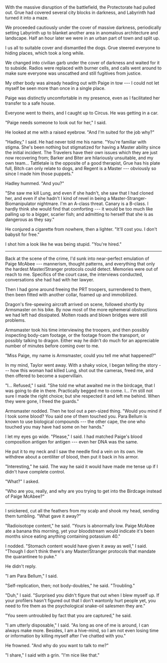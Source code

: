 With the massive disruption of the battlefield, the Protectorate had pulled out. Grue had covered
several city blocks in darkness, and Labyrinth had turned it into a maze.

We proceeded cautiously under the cover of massive darkness, periodically setting Labyrinth up
to blanket another area in anomalous architecture and landscape. Half an hour later we were in
an urban part of town and split up.

I us all to suitable cover and dismantled the dogs.
Grue steered everyone to hiding places, which took a long while.

We changed into civilian garb under the cover of darkness and waited for it to subside.
Radios were replaced with burner cells, and calls went around to make sure everyone was unscathed
and still fugitives from justice.

My other body was already heading out with Paige in
tow --- I could not let myself be seen more than once in a single place.

Paige was distinctly uncomfortable in my presence, even as I facilitated her transfer to a safe house.

Everyone went to theirs, and I caught up to Circus. He was getting in a car.

"Paige needs someone to look out for her," I said. 

He looked at me with a raised eyebrow. "And I'm suited for the job why?"

"Hadley," I said. He had never told me his name. "You're familiar with stigma. She's been nothing
but stigmatized for having a Master ability since the initial incident. The Travelers have their
own issues which they are just now recovering from; Barker and Biter are hilariously unsuitable,
and my own team... Tattletale is the opposite of a good therapist, Grue has his plate full, Bitch
can only relate to dogs, and Regent is a Master --- obviously so since I made him those puppets."

Hadley hummed. "And you?"

"She saw me kill Lung, and even if she hadn't, she saw that I had cloned her, and even if she
hadn't I kind of revel in being a Master-Stranger-Biomanipulator nightmare. I'm an A-class threat.
Canary is a B-class. I hardly think she would find that comforting --- it would be too much like palling
up to a bigger, scarier fish; and admitting to herself that she is as dangerous as they say."

He conjured a cigarette from nowhere, then a lighter. "It'll cost you. I don't babysit for free."

I shot him a look like he was being stupid. "You're hired."

----

Back at the scene of the crime, I'd sunk into near-perfect emulation of Paige McAbee --- mannerism,
thought patterns, and everything that only the hardest Master/Stranger protocols could detect.
Memories were out of reach to me. Specifics of the court case, the interviews conducted, conversations
she had had with her lawyer.

Then I had gone around freeing the PRT troopers, surrendered to them, then been fitted with
another collar, foamed up and immobilized.

Dragon's fire-spewing aircraft arrived on scene, followed shortly by Armsmaster on his bike. By now
most of the more ephemeral obstructions we had left had dissipated. Molten roads and blown bridges were
still problems.

Armsmaster took his time interviewing the troopers, and then possibly inspecting body-cam footage, or
the footage froom the transport, or possibly talking to dragon. Either way he didn't do much for an
appreciable number of minutes before coming over to me.

"Miss Paige, my name is Armsmaster, could you tell me what happened?"

In my mind, Taylor went away.
With a shaky voice, I began telling the story --- how this woman had killed Lung, shot out the cameras,
freed me, and then offered to become a supervillain.

"I... Refused," I said. "She told me what awaited me in the birdcage, that I was going to die in there.
Practically begged me to come. I... I'm still not sure I made the right choice; but she respected it and
left me behind. When they were gone, I freed the guards."

Armsmaster nodded. Then he tool out a pen-sized thing. "Would you mind if I took some blood? You said
one of them touched you. Para Bellum is known to use biological compounds --- the other cape, the one who touched
you may have had some on her hands."

I let my eyes go wide. "Please," I said. I had matched Paige's blood
composition antigen for antigen --- even her DNA was the same.

He put it to my neck and I saw the needle find a vein on its own. He withdrew about a centiliter of
blood, then put it back in his armor.

"Interesting," he said. The way he said it would have made me tense up if I didn't have complete control.

"What?" I asked.

"Who are you, really, and why are you trying to get into the Birdcage instead of Paige McAbee?"

----

I snickered, cut all the feathers from my scalp and shook my head, sending them tumbling. "What gave it
away?"

"Radioisotope content," he said. "Yours is abnormally low. Paige McAbee ate a banana this morning, yet your
bloodstream would indicate it's been months since eating anything containing potassium 40."

I nodded. "Stomach content would have given it away as well," I said. "Though I don't think there's any
Master/Stranger protocols that mandate the quarantinee to puke."

He didn't reply.

"I am Para Bellum," I said.

"Self-replication, then; not body-doubles," he said. "Troubling."

"Duh," I said. "Surprised you didn't figure that out when I blew myself up. If
your profilers hasn't figured out that I don't wantonly hurt people yet, you need
to fire them as the psychological snake-oil salesmen they are."

"You seem untroubled by fact that you are captured," he said.

"I am utterly disposable," I said. "As long as one of me is around, I can always make more.
Besides, I am a hive-mind, so I am not even losing time or information by killing myself after
I've chatted with you."

He frowned. "And why do you want to talk to me?"

"I share," I said with a grin. "I'm nice like that."
